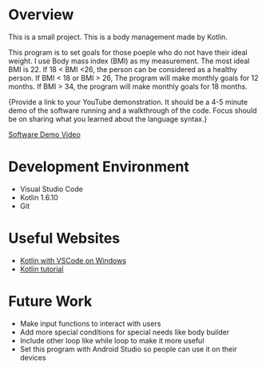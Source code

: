 # Overview

This is a small project. This is a body management made by Kotlin.

This program is to set goals for those poeple who do not have their ideal weight. I use Body mass index (BMI) as my measurement. The most ideal BMI is 22. If 18 < BMI <26, the person can be considered as a healthy person. If BMI < 18 or BMI > 26, The program will make monthly goals for 12 months. If BMI > 34, the program will make monthly goals for 18 months.

{Provide a link to your YouTube demonstration.  It should be a 4-5 minute demo of the software running and a walkthrough of the code.  Focus should be on sharing what you learned about the language syntax.}

[Software Demo Video](http://youtube.link.goes.here)

# Development Environment

* Visual Studio Code
* Kotlin 1.6.10
* Git

# Useful Websites

* [Kotlin with VSCode on Windows](https://www.youtube.com/watch?v=XkACl0haCN0&t=40s)
* [Kotlin tutorial](https://www.youtube.com/watch?v=5flXf8nuq60&t=2605s)

# Future Work


* Make input functions to interact with users
* Add more special conditions for special needs like body builder
* Include other loop like while loop to make it more useful
* Set this program with Android Studio so people can use it on their devices